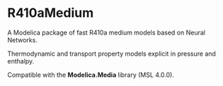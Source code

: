 # R410aMedium
A Modelica package of fast R410a medium models based on Neural Networks.

Thermodynamic and transport property models explicit in pressure and enthalpy.

Compatible with the **Modelica.Media** library (MSL 4.0.0).
